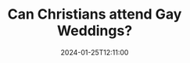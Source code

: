 ---
title: "Can Christians attend Gay Weddings?"
description: "Over at First Things Carl Trueman answers the question of the day 'Can Christians attend Gay Weddings?'"
quote: "In short, attending a gay wedding involves remaining silent when one should speak. It involves a concession on bodily sex that undermines any attempt to hold fast to the importance of the biological distinction between men and women. And it involves approving of a ceremony that makes a mockery of a central New Testament teaching and of Christ himself. That’s a very high price tag for avoiding hurting someone’s feelings. And if Christians still think it worth paying, the future of the church is bleak indeed."
quoteAuthor: "Carl R. Trueman"
anchortext: "First Things"
url: "https://www.firstthings.com/web-exclusives/2024/01/can-christians-attend-gay-weddings"
date: 2024-01-25T12:11:00
layout: link
category: link
blockquote: true
youtube: false
tags:
    - wedding
    - lgbt
    - lgtbq
    - gay-marriage
---